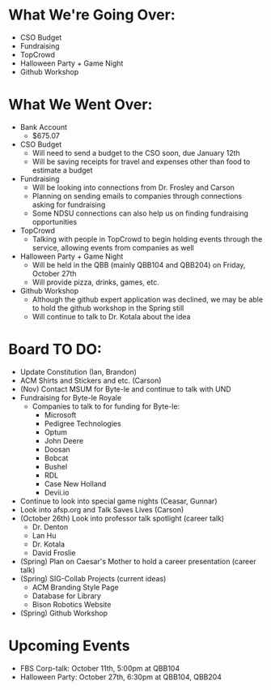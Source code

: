# What We're Going Over:
- CSO Budget
- Fundraising
- TopCrowd
- Halloween Party + Game Night
- Github Workshop

# What We Went Over:
- Bank Account
    - $675.07
- CSO Budget
    - Will need to send a budget to the CSO soon, due January 12th
    - Will be saving receipts for travel and expenses other than food to estimate a budget
- Fundraising
    - Will be looking into connections from Dr. Frosley and Carson 
    - Planning on sending emails to companies through connections asking for fundraising
    - Some NDSU connections can also help us on finding fundraising opportunities
- TopCrowd
    - Talking with people in TopCrowd to begin holding events through the service, allowing events from companies as well
- Halloween Party + Game Night
    - Will be held in the QBB (mainly QBB104 and QBB204) on Friday, October 27th
    - Will provide pizza, drinks, games, etc.
- Github Workshop
    - Although the github expert application was declined, we may be able to hold the github workshop in the Spring still
    - Will continue to talk to Dr. Kotala about the idea

# Board TO DO:  
- Update Constitution (Ian, Brandon)
- ACM Shirts and Stickers and etc. (Carson)
- (Nov) Contact MSUM for Byte-le and continue to talk with UND
- Fundraising for Byte-le Royale
    - Companies to talk to for funding for Byte-le:
        - Microsoft
        - Pedigree Technologies
        - Optum
        - John Deere
        - Doosan 
        - Bobcat
        - Bushel
        - RDL
        - Case New Holland
        - Devii.io
- Continue to look into special game nights (Ceasar, Gunnar)
- Look into afsp.org and Talk Saves Lives (Carson)
- (October 26th) Look into professor talk spotlight (career talk)
    - Dr. Denton
    - Lan Hu
    - Dr. Kotala
    - David Froslie
- (Spring) Plan on Caesar's Mother to hold a career presentation (career talk)
- (Spring) SIG-Collab Projects (current ideas)
    - ACM Branding Style Page
    - Database for Library
    - Bison Robotics Website
- (Spring) Github Workshop

# Upcoming Events
- FBS Corp-talk: October 11th, 5:00pm at QBB104
- Halloween Party: October 27th, 6:30pm at QBB104, QBB204
